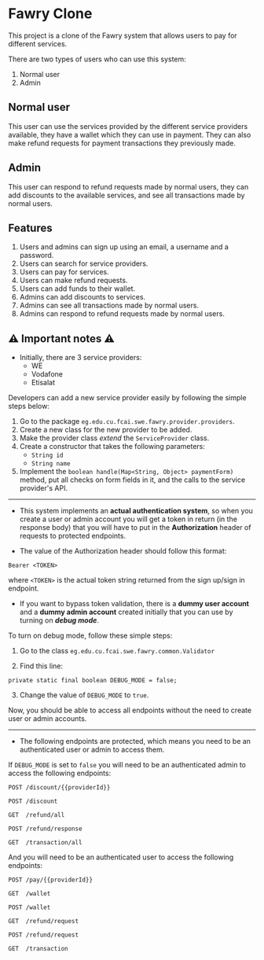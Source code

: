 # Fawry Clone

This project is a clone of the Fawry system that allows users to pay
for different services.

There are two types of users who can use this system:

1. Normal user
2. Admin

## Normal user

This user can use the services provided by the different
service providers available, they have a wallet which they
can use in payment. They can also make refund requests
for payment transactions they previously made.

## Admin

This user can respond to refund requests made by normal users,
they can add discounts to the available services, and see
all transactions made by normal users.

## Features

1. Users and admins can sign up using an email, a username
   and a password.
2. Users can search for service providers.
3. Users can pay for services.
4. Users can make refund requests.
5. Users can add funds to their wallet.
6. Admins can add discounts to services.
7. Admins can see all transactions made by normal users.
8. Admins can respond to refund requests made by normal users.

## ⚠️ Important notes ⚠️

- Initially, there are 3 service providers:
  - WE
  - Vodafone
  - Etisalat

Developers can add a new service provider easily
by following the simple steps below:

1. Go to the package ```eg.edu.cu.fcai.swe.fawry.provider.providers```.
2. Create a new class for the new provider to be added.
3. Make the provider class _extend_ the ```ServiceProvider``` class.
4. Create a constructor that takes the following parameters:
   - ```String id```
   - ```String name```
5. Implement the ```boolean handle(Map<String, Object> paymentForm)```
method, put all checks on form fields in it, and the calls
to the service provider's API.

****

- This system implements an **actual authentication
  system**, so when you create a user or admin account
  you will get a token in return (in the response body)
  that you will have to put in the **Authorization** header of requests to
  protected endpoints.

- The value of the Authorization header should follow this format:

```
Bearer <TOKEN>
```

where ```<TOKEN>``` is the actual token string returned from the sign up/sign in endpoint.

- If you want to bypass token validation, there is
  a **dummy user account** and a **dummy admin account** created
  initially that you can use by turning on _**debug mode**_.

To turn on debug mode, follow these simple steps:

1. Go to the class ```eg.edu.cu.fcai.swe.fawry.common.Validator```

2. Find this line: 

```
private static final boolean DEBUG_MODE = false;
```

3. Change the value of ```DEBUG_MODE``` to ```true```.

Now, you should be able to access all endpoints without the need
to create user or admin accounts.

****

- The following endpoints are protected,
  which means you need to be an authenticated
  user or admin to access them.

If ```DEBUG_MODE``` is set to ```false``` you will
need to be an authenticated admin to access the following
endpoints:

```
POST /discount/{{providerId}}
```

```
POST /discount
```

```
GET  /refund/all
```

```
POST /refund/response
```

```
GET  /transaction/all
```

And you will need to be an authenticated user to access the
following endpoints:

```
POST /pay/{{providerId}}
```

```
GET  /wallet
```

```
POST /wallet
```

```
GET  /refund/request
```

```
POST /refund/request
```

```
GET  /transaction
```
